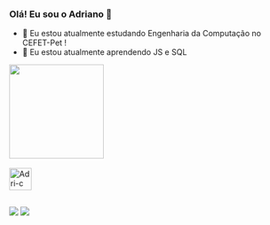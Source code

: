 ### Olá! Eu sou o Adriano 👋

- 🔭 Eu estou atualmente estudando Engenharia da Computação no CEFET-Pet !
- 🌱 Eu estou atualmente aprendendo JS e SQL

<div align="left">
  <a href="https://github.com/adrianogcunha">
  
  <img height="170em" src="https://github-readme-stats.vercel.app/api/top-langs/?username=adrianogcunha&layout=compact&langs_count=7&theme=dark"/>
</div>

<div style="display: inline_block"><br>
  <img align="center" alt="Adri-c" height="40" width="40" src= "https://cdn.jsdelivr.net/gh/devicons/devicon/icons/c/c-original.svg">
</div>

##

<div> 
  <a href="https://www.instagram.com/adriano.g.cunha/" target="_blank"><img src="https://img.shields.io/badge/-Instagram-%23E4405F?style=for-the-badge&logo=instagram&logoColor=white" target="_blank"></a>
  <a href = "mailto:adriano.g.c00@gmail.com"><img src="https://img.shields.io/badge/-Gmail-%23333?style=for-the-badge&logo=gmail&logoColor=white" target="_blank"></a>
 
